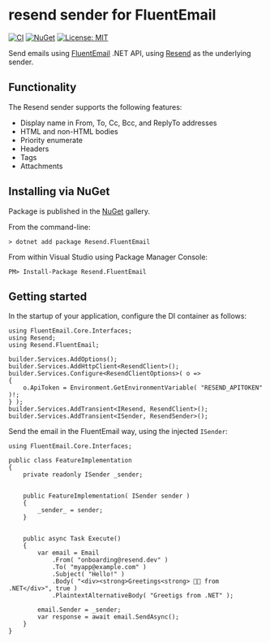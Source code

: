 ﻿resend sender for FluentEmail
==========================================================================

[![CI](https://github.com/resend/resend-dotnet/workflows/CI/badge.svg)](https://github.com/resend/resend-dotnet/actions)
[![NuGet](https://img.shields.io/nuget/vpre/resend.fluentemail.svg?label=NuGet)](https://www.nuget.org/packages/Resend.FluentEmail/)
[![License: MIT](https://img.shields.io/badge/License-MIT-blue.svg)](https://opensource.org/licenses/MIT)

Send emails using [FluentEmail](https://github.com/lukencode/FluentEmail) .NET API,
using [Resend](https://resend.com) as the underlying sender.


Functionality
--------------------------------------------------------------------------

The Resend sender supports the following features:

* Display name in From, To, Cc, Bcc, and ReplyTo addresses
* HTML and non-HTML bodies
* Priority enumerate
* Headers
* Tags
* Attachments


Installing via NuGet
--------------------------------------------------------------------------

Package is published in the [NuGet](https://www.nuget.org/packages/Resend.FluentEmail/) gallery.

From the command-line:

```
> dotnet add package Resend.FluentEmail
```

From within Visual Studio using Package Manager Console:

```
PM> Install-Package Resend.FluentEmail
```


Getting started
--------------------------------------------------------------------------

In the startup of your application, configure the DI container as follows:

```
using FluentEmail.Core.Interfaces;
using Resend;
using Resend.FluentEmail;

builder.Services.AddOptions();
builder.Services.AddHttpClient<ResendClient>();
builder.Services.Configure<ResendClientOptions>( o =>
{
    o.ApiToken = Environment.GetEnvironmentVariable( "RESEND_APITOKEN" )!;
} );
builder.Services.AddTransient<IResend, ResendClient>();
builder.Services.AddTransient<ISender, ResendSender>();
```

Send the email in the FluentEmail way, using the injected `ISender`:

```
using FluentEmail.Core.Interfaces;

public class FeatureImplementation
{
    private readonly ISender _sender;


    public FeatureImplementation( ISender sender )
    {
        _sender_ = sender;
    }


    public async Task Execute()
    {
        var email = Email
            .From( "onboarding@resend.dev" )
            .To( "myapp@example.com" )
            .Subject( "Hello!" )
            .Body( "<div><strong>Greetings<strong> 👋🏻 from .NET</div>", true )
            .PlaintextAlternativeBody( "Greetigs from .NET" );

        email.Sender = _sender;
        var response = await email.SendAsync();
    }
}
```
